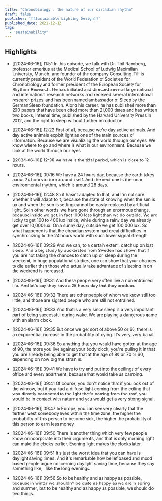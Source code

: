 ```yaml
---
title: "Chronobiology : the nature of our circadian rhythm"
draft: false
publisher: "[[Sustainable Lighting Design]]"
published_date: 2021-12-12
tags:
  - "sustainability"
---
```



## Highlights
* [[2024-06-16]] 11:51  In this episode, we talk with Dr. Thil Ranoberg, professor emeritus at the Medical School of Ludwig Maximilian University, Munich, and founder of the company Consulting. Till is currently president of the World Federation of Societies for Chronobiology and former president of the European Society for Rhythms Research. He has initiated and directed several large national and international research networks and received several international research prizes, and has been named ambassador of Sleep by the German Sleep foundation. Along his career, he has published more than 200 papers that have been cited more than 21,000 times and has written two books, internal time, published by the Harvard University Press in 2012, and the right to sleep without further introduction.

* [[2024-06-16]] 12:22  First of all, because we're day active animals. And day active animals exploit light as one of the main sources of information. Because we are visualizing the world through our eyes. We know where to go and where is what in our environment. Because we look at the world through our eyes

* [[2024-06-16]] 12:38  we have is the tidal period, which is close to 12 hours.

* [[2024-06-16]] 09:16  We have a 24 hours day, because the earth takes about 24 hours to turn around itself. And the next one is the lunar environmental rhythm, which is around 28 days.

* [[2024-06-16]] 12:48  So it hasn't adapted to that, and I'm not sure whether it will adapt to it, because the state of knowing when the sun is up and when the sun is setting cannot be easily replaced by artificial light. So in other words, we have gone through an enormous change, because inside we get, in fact 1000 less light than we do outside. We are lucky to get 100 to 400 lux inside, while during a rainy day we already get over 10,000 lux. On a sunny day, outside we get 100,000 lux. So what happened is that the circadian system had great difficulties in synchronizing to the 24 hours world with such lower signal strength

* [[2024-06-16]] 09:29  And we can, to a certain extent, catch up on lost sleep. And a big study by auckersted from Sweden has shown that if you are not taking the chances to catch up on sleep during the weekend, in huge populational studies, one can show that your chances to die earlier than those who actually take advantage of sleeping in on the weekend is increased.

* [[2024-06-16]] 09:31  And these people very often live a non entrained life. And let's say they have a 25 hours day that they produce.

* [[2024-06-16]] 09:32  There are other people of whom we know still too little, and those are sighted people who are still not entrained.

* [[2024-06-16]] 09:33  And that is a very since sleep is a very important part of being successful during wake. We are playing a dangerous game with an alarm clock.

* [[2024-06-16]] 09:35  But once we get sort of above 50 or 60, there is an exponential increase in the probability of dying. It's very, very banal.

* [[2024-06-16]] 09:36  So anything that you would have gotten at the age of 90, the more you live against your body clock, you're pulling it in that you are already being able to get that at the age of 80 or 70 or 60, depending on how big the strain is.

* [[2024-06-16]] 09:41  We have to try and put into the ceilings of every office and every apartment, because that would take us camping.

* [[2024-06-16]] 09:41  Of course, you don't notice that if you look out of the window, but if you had a diffuse light coming from the ceiling that was directly connected to the light that's coming from the roof, you would be in contact with nature and you would get a very strong signal.

* [[2024-06-16]] 09:47  In Europe, you can see very clearly that the further west somebody lives within the time zone, the higher the probability of this person to become sick, the higher the probability of this person to earn less money.

* [[2024-06-16]] 09:50  There is another thing which very few people know or incorporate into their arguments, and that is only morning light can make the clocks earlier. Evening light makes the clocks later.

* [[2024-06-16]] 09:51  It's just the worst idea that you can have is daylight saving times. And it's remarkable how belief based and mood based people argue concerning daylight saving time, because they say something like, I like the long evenings.

* [[2024-06-16]] 09:56  So to be healthy and as happy as possible, because in winter we shouldn't be quite as happy as we are in spring and summer, but to be healthy and as happy as possible, we should do two things.

